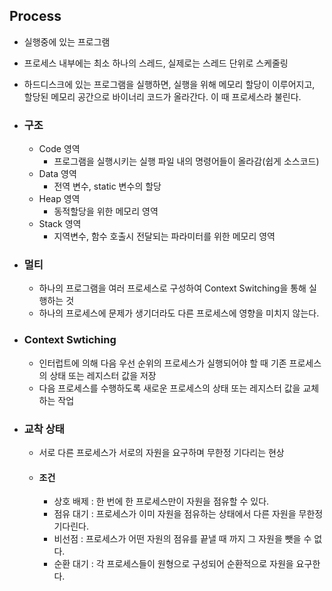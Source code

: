 ## Process

* 실행중에 있는 프로그램

* 프로세스 내부에는 최소 하나의 스레드, 실제로는 스레드 단위로 스케줄링

* 하드디스크에 있는 프로그램을 실행하면, 실행을 위해 메모리 할당이 이루어지고, 할당된 메모리 공간으로 바이너리 코드가 올라간다. 이 때 프로세스라 불린다.

* ### 구조  

  * Code 영역
    * 프로그램을 실행시키는 실행 파일 내의 명령어들이 올라감(쉽게 소스코드)
  * Data 영역
    * 전역 변수, static 변수의 할당
  * Heap 영역
    * 동적할당을 위한 메모리 영역
  * Stack 영역
    * 지역변수, 함수 호출시 전달되는 파라미터를 위한 메모리 영역

* ### 멀티

  * 하나의 프로그램을 여러 프로세스로 구성하여 Context Switching을 통해 실행하는 것
  * 하나의 프로세스에 문제가 생기더라도 다른 프로세스에 영향을 미치지 않는다.

* ### Context Swtiching

  * 인터럽트에 의해 다음 우선 순위의 프로세스가 실행되어야 할 때 기존 프로세스의 상태 또는 레지스터 값을 저장
  * 다음 프로세스를 수행하도록 새로운 프로세스의 상태 또는 레지스터 값을 교체하는 작업

* ### 교착 상태

  * 서로 다른 프로세스가 서로의 자원을 요구하며 무한정 기다리는 현상

  * #### 조건

    * 상호 배제 : 한 번에 한 프로세스만이 자원을 점유할 수 있다.
    * 점유 대기 : 프로세스가 이미 자원을 점유하는 상태에서 다른 자원을 무한정 기다린다.
    * 비선점 : 프로세스가 어떤 자원의 점유를 끝낼 때 까지 그 자원을 뺏을 수 없다.
    * 순환 대기 : 각 프로세스들이 원형으로 구성되어 순환적으로 자원을 요구한다.

